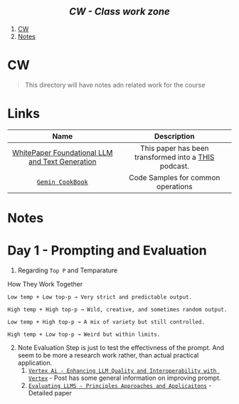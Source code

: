 <h2 align="center"><i> CW - Class work zone </i></h2>

1. [CW](#cw)
2. [Notes](#notes)


# CW 

> This directory will have notes adn related work for the course

# Links

Name | Description
:--: | :--:
[WhitePaper Foundational LLM and Text Generation](https://www.kaggle.com/whitepaper-foundational-llm-and-text-generation) | This paper has been transformed into a [THIS](https://www.kaggle.com/whitepaper-foundational-llm-and-text-generation) podcast.
[`Gemin CookBook`](https://github.com/google-gemini/cookbook) | Code Samples for common operations


# Notes 

# Day 1 - Prompting and Evaluation

1. Regarding `Top P` and Temparature 

How They Work Together

    Low temp + Low top-p → Very strict and predictable output.

    High temp + High top-p → Wild, creative, and sometimes random output.

    Low temp + High top-p → A mix of variety but still controlled.

    High temp + Low top-p → Weird but within limits.

2. Note Evaluation Step is just to test the effectivness of the prompt. And seem to be more a research work rather, than actual practical application. 
   1. [`Vertex Ai - Enhancing LLM Quality and Interoperability with Vertex`](https://cloud.google.com/blog/products/ai-machine-learning/enhancing-llm-quality-and-interpretability-with-the-vertex-gen-ai-evaluation-service?e=48754805) - Post has some general information on improving prompt.
   2. [`Evaluating LLMS - Principles Approaches and Applicaitons`](https://services.google.com/fh/files/blogs/neurips_evaluation.pdf) - Detailed paper 